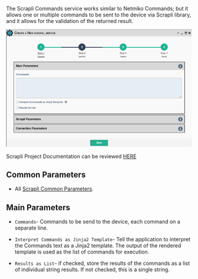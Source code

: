 The Scrapli Commands service works similar to Netmiko Commands; but it allows
one or multiple commands to be sent to the device via Scrapli library, and
it allows for the validation of the returned result.

![Scrapli Command Service](../../_static/automation/service_types/scrapli.png)

Scrapli Project Documentation can be reviewed
[HERE](https://carlmontanari.github.io/scrapli/user_guide/project_details/)

## Common Parameters

- All [Scrapli Common Parameters](scrapli_common.md).


## Main Parameters

- `Commands`- Commands to be send to the device, each command on a separate line.

- `Interpret Commands as Jinja2 Template`- Tell the application to interpret the Commands text as a Jinja2 template. The output of the rendered template is used as the list of commands for execution.

- `Results as List`- if checked, store the results of the commands as a list of 
   individual string results. If not checked, this is a single string.
    
